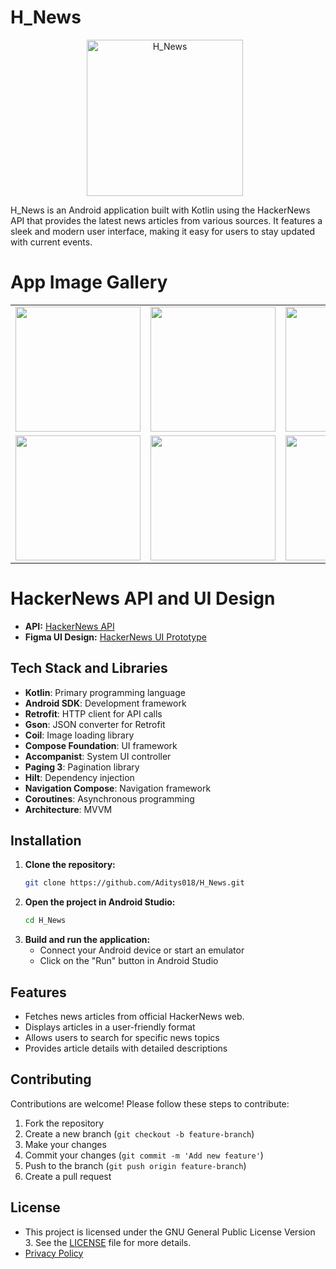 # H_News

<p align="center">
  <img src="https://github.com/user-attachments/assets/dd2b12c5-f829-4587-86a0-d1c4867a6cd8" alt="H_News" width="250" height="250" style="margin-right: 10px;">
</p>

H_News is an Android application built with Kotlin using the HackerNews API that provides the latest news articles from various sources. It features a sleek and modern user interface, making it easy for users to stay updated with current events.


# App Image Gallery

<table>
  <tr>
    <td><img src="https://github.com/user-attachments/assets/82065771-2854-46c6-accd-4d205471fa8f" width="200" /></td>
    <td><img src="https://github.com/user-attachments/assets/123a2d5f-be0c-4c18-8225-5c3abb727459" width="200" /></td>
    <td><img src="https://github.com/user-attachments/assets/5e3ffdc3-0eeb-411d-9ba9-15cb0d23b29b" width="200" /></td>
    <td><img src="https://github.com/user-attachments/assets/d35ae12f-e8c8-41a9-ac74-9a5ec7e23eec" width="200" /></td>
  </tr>

  <tr>
    <td><img src="https://github.com/user-attachments/assets/8b2f0172-d4fb-4233-9bd5-31021bd1bb2f" width="200" /></td>
    <td><img src="https://github.com/user-attachments/assets/b4b75a4e-40be-4547-b17f-6352b2ceb022" width="200" /></td>
    <td><img src="https://github.com/user-attachments/assets/cb29d6e7-01d9-47e0-8446-2c5c787ec072" width="200" /></td>
    <td><img src="https://github.com/user-attachments/assets/0e6aee6b-5887-4759-b06d-f4bb9b1aa146" width="200" /></td>
  
  </tr>
</table>







# HackerNews API and UI Design

- **API:** [HackerNews API](https://hn.algolia.com/api)  
- **Figma UI Design:** [HackerNews UI Prototype](https://www.figma.com/proto/jIlTIRF8b8Iz3uSYln8bew/H_News?page-id=0%3A1&node-id=7-4416&viewport=561%2C371%2C0.29&t=98KiAz9ux80QNfh6-1&scaling=scale-down&content-scaling=fixed&starting-point-node-id=7%3A4416)


## Tech Stack and Libraries
- **Kotlin**: Primary programming language
- **Android SDK**: Development framework
- **Retrofit**: HTTP client for API calls
- **Gson**: JSON converter for Retrofit
- **Coil**: Image loading library
- **Compose Foundation**: UI framework
- **Accompanist**: System UI controller
- **Paging 3**: Pagination library
- **Hilt**: Dependency injection
- **Navigation Compose**: Navigation framework
- **Coroutines**: Asynchronous programming
- **Architecture**: MVVM

## Installation

1. **Clone the repository:**
   ```bash
   git clone https://github.com/Aditys018/H_News.git
   ```
2. **Open the project in Android Studio:**
   ```bash
   cd H_News
   ```
3. **Build and run the application:**
   - Connect your Android device or start an emulator
   - Click on the "Run" button in Android Studio
  
## Features

- Fetches news articles from official HackerNews web.
- Displays articles in a user-friendly format
- Allows users to search for specific news topics
- Provides article details with detailed descriptions

## Contributing

Contributions are welcome! Please follow these steps to contribute:

1. Fork the repository
2. Create a new branch (`git checkout -b feature-branch`)
3. Make your changes
4. Commit your changes (`git commit -m 'Add new feature'`)
5. Push to the branch (`git push origin feature-branch`)
6. Create a pull request

## License

- This project is licensed under the GNU General Public License Version 3. See the [LICENSE](LICENSE) file for more details.
- [Privacy Policy](https://aditys018.github.io/H_News_privacy_policy/)

